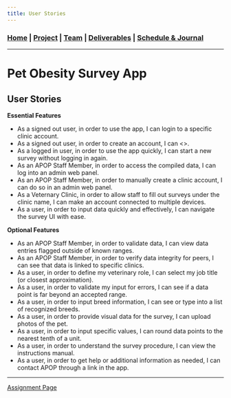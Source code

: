 ```yaml
---
title: User Stories
---
```

### [Home](https://mtcahill57.github.io/523-fa20-m.github.io/) \| [Project](project.md) \| [Team](team.md) \| [Deliverables](deliverables.md) \| [Schedule & Journal](journal-sched.md)

___

# Pet Obesity Survey App
## User Stories

__Essential Features__

- As a signed out user, in order to use the app, I can login to a specific clinic account.
- As a signed out user, in order to create an account, I can <>.
- As a logged in user, in order to use the app quickly, I can start a new survey without logging in again.
- As an APOP Staff Member, in order to access the compiled data, I can log into an admin web panel.
- As an APOP Staff Member, in order to manually create a clinic account, I can do so in an admin web panel.
- As a Veternary Clinic, in order to allow staff to fill out surveys under the clinic name, I can make an account connected to multiple devices.
- As a user, in order to input data quickly and effectively, I can navigate the survey UI with ease.

__Optional Features__

- As an APOP Staff Member, in order to validate data, I can view data entries flagged outside of known ranges.
- As an APOP Staff Member, in order to verify data integrity for peers, I can see that data is linked to specific clinics.
- As a user, in order to define my veterinary role, I can select my job title (or closest approximation).
- As a user, in order to validate my input for errors, I can see if a data point is far beyond an accepted range.
- As a user, in order to input breed information, I can see or type into a list of recognized breeds.
- As a user, in order to provide visual data for the survey, I can upload photos of the pet.
- As a user, in order to input specific values, I can round data points to the nearest tenth of a unit.
- As a user, in order to understand the survey procedure, I can view the instructions manual.
- As a user, in order to get help or additional information as needed, I can contact APOP through a link in the app.

___
[Assignment Page](https://comp523.cs.unc.edu/user-stories/)
